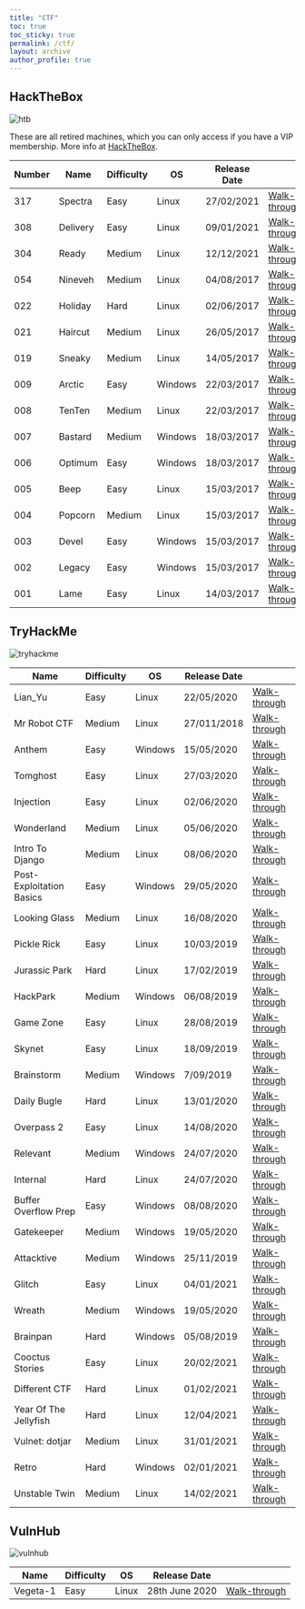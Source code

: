 ```yaml
---
title: "CTF"
toc: true
toc_sticky: true
permalink: /ctf/
layout: archive
author_profile: true
---
```


## HackTheBox

![htb](/assets/images/2020-05-28-23-10-35.png)

These are all retired machines, which you can only access if you have a VIP membership. More info at [HackTheBox](https://www.hackthebox.eu/home).

| Number | Name | Difficulty | OS | Release Date | |
| --- | --- | --- | --- | --- | --- |
| 317 | Spectra | Easy | Linux | 27/02/2021 | [Walk-through](https://pencer.io/ctf/ctf-htb-spectra) |
| 308 | Delivery | Easy | Linux | 09/01/2021 | [Walk-through](https://pencer.io/ctf/ctf-htb-delivery) |
| 304 | Ready | Medium | Linux | 12/12/2021 | [Walk-through](https://pencer.io/ctf/ctf-htb-ready) |
| 054 | Nineveh | Medium | Linux | 04/08/2017 | [Walk-through](https://pencer.io/ctf/ctf-htb-nineveh) |
| 022 | Holiday | Hard | Linux | 02/06/2017 | [Walk-through](https://pencer.io/ctf/ctf-htb-holiday) |
| 021 | Haircut | Medium | Linux | 26/05/2017 | [Walk-through](https://pencer.io/ctf/ctf-htb-haircut) |
| 019 | Sneaky | Medium | Linux | 14/05/2017 | [Walk-through](https://pencer.io/ctf/ctf-htb-sneaky) |
| 009 | Arctic | Easy | Windows | 22/03/2017 | [Walk-through](https://pencer.io/ctf/ctf-htb-arctic) |
| 008 | TenTen | Medium | Linux | 22/03/2017 | [Walk-through](https://pencer.io/ctf/ctf-htb-tenten) |
| 007 | Bastard | Medium | Windows | 18/03/2017 | [Walk-through](https://pencer.io/ctf/ctf-htb-bastard) |
| 006 | Optimum | Easy | Windows | 18/03/2017 | [Walk-through](https://pencer.io/ctf/ctf-htb-optimum) |
| 005 | Beep | Easy | Linux | 15/03/2017 | [Walk-through](https://pencer.io/ctf/ctf-htb-beep) |
| 004 | Popcorn | Medium | Linux | 15/03/2017 | [Walk-through](https://pencer.io/ctf/ctf-htb-popcorn) |
| 003 | Devel | Easy | Windows | 15/03/2017 | [Walk-through](https://pencer.io/ctf/ctf-htb-devel) |
| 002 | Legacy | Easy | Windows | 15/03/2017 | [Walk-through](https://pencer.io/ctf/ctf-htb-legacy) |
| 001 | Lame | Easy | Linux | 14/03/2017 | [Walk-through](https://pencer.io/ctf/ctf-htb-lame) |

## TryHackMe

![tryhackme](/assets/images/2020-05-28-23-10-58.png)

| Name | Difficulty | OS | Release Date | |
| --- | --- | --- | --- | --- |
| Lian_Yu | Easy | Linux | 22/05/2020 | [Walk-through](https://pencer.io/ctf/ctf-thm-lianyu) |
| Mr Robot CTF | Medium | Linux | 27/011/2018 | [Walk-through](https://pencer.io/ctf/ctf-thm-mrrobot) |
| Anthem | Easy | Windows | 15/05/2020 | [Walk-through](https://pencer.io/ctf/ctf-thm-anthem) |
| Tomghost | Easy | Linux | 27/03/2020 | [Walk-through](https://pencer.io/ctf/ctf-thm-tomghost) |
| Injection | Easy | Linux | 02/06/2020 | [Walk-through](https://pencer.io/ctf/ctf-thm-injection) |
| Wonderland | Medium | Linux | 05/06/2020 | [Walk-through](https://pencer.io/ctf/ctf-thm-wonderland) |
| Intro To Django | Medium | Linux | 08/06/2020 | [Walk-through](https://pencer.io/ctf/ctf-thm-django) |
| Post-Exploitation Basics | Easy | Windows | 29/05/2020 | [Walk-through](https://pencer.io/ctf/ctf-thm-postexploit) |
| Looking Glass | Medium | Linux | 16/08/2020 | [Walk-through](https://pencer.io/ctf/ctf-thm-looking-glass/) |
| Pickle Rick | Easy | Linux | 10/03/2019 | [Walk-through](https://pencer.io/ctf/ctf-thm-pickle-rick) |
| Jurassic Park | Hard | Linux | 17/02/2019 | [Walk-through](https://pencer.io/ctf/ctf-thm-jurassic-park) |
| HackPark | Medium | Windows | 06/08/2019 | [Walk-through](https://pencer.io/ctf/ctf-thm-hackpark) |
| Game Zone | Easy | Linux | 28/08/2019 | [Walk-through](https://pencer.io/ctf/ctf-thm-game-zone) |
| Skynet | Easy | Linux | 18/09/2019 | [Walk-through](https://pencer.io/ctf/ctf-thm-skynet) |
| Brainstorm | Medium | Windows | 7/09/2019 | [Walk-through](https://pencer.io/ctf/ctf-thm-brainstorm) |
| Daily Bugle | Hard | Linux | 13/01/2020 | [Walk-through](https://pencer.io/ctf/ctf-thm-bugle) |
| Overpass 2 | Easy | Linux | 14/08/2020 | [Walk-through](https://pencer.io/ctf/ctf-thm-overpass2) |
| Relevant | Medium | Windows | 24/07/2020 | [Walk-through](https://pencer.io/ctf/ctf-thm-relevant) |
| Internal | Hard | Linux | 24/07/2020 | [Walk-through](https://pencer.io/ctf/ctf-thm-internal) |
| Buffer Overflow Prep | Easy | Windows | 08/08/2020 | [Walk-through](https://pencer.io/ctf/ctf-thm-bofprep) |
| Gatekeeper | Medium | Windows | 19/05/2020 | [Walk-through](https://pencer.io/ctf/ctf-thm-gatekeeper) |
| Attacktive | Medium | Windows | 25/11/2019 | [Walk-through](https://pencer.io/ctf/ctf-thm-attacktive) |
| Glitch | Easy | Linux | 04/01/2021 | [Walk-through](https://pencer.io/ctf/ctf-thm-glitch) |
| Wreath | Medium | Windows | 19/05/2020 | [Walk-through](https://pencer.io/ctf/ctf-thm-wreath) |
| Brainpan | Hard | Windows | 05/08/2019 | [Walk-through](https://pencer.io/ctf/ctf-thm-brainpan) |
| Cooctus Stories | Easy | Linux | 20/02/2021 | [Walk-through](https://pencer.io/ctf/ctf-thm-cooctus) |
| Different CTF | Hard | Linux | 01/02/2021 | [Walk-through](https://pencer.io/ctf/ctf-thm-diffctf) |
| Year Of The Jellyfish | Hard | Linux | 12/04/2021 | [Walk-through](https://pencer.io/ctf/ctf-thm-jellyfish) |
| Vulnet: dotjar | Medium | Linux | 31/01/2021 | [Walk-through](https://pencer.io/ctf/ctf-thm-dotjar/) |
| Retro | Hard | Windows | 02/01/2021 | [Walk-through](https://pencer.io/ctf/ctf-thm-retro) |
| Unstable Twin | Medium | Linux | 14/02/2021 | [Walk-through](https://pencer.io/ctf/ctf-thm-unstable) |

## VulnHub

![vulnhub](/assets/images/2020-07-19-22-41-36.png)

| Name | Difficulty | OS | Release Date | |
| --- | --- | --- | --- | --- |
| Vegeta-1 | Easy | Linux | 28th June 2020 | [Walk-through](https://pencer.io/ctf/ctf-vuln-vegata-1) |
